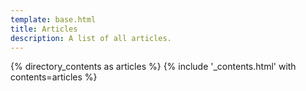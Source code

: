 ```yaml
---
template: base.html
title: Articles
description: A list of all articles.
---
```


{% directory_contents as articles %}
{% include '_contents.html' with contents=articles %}
